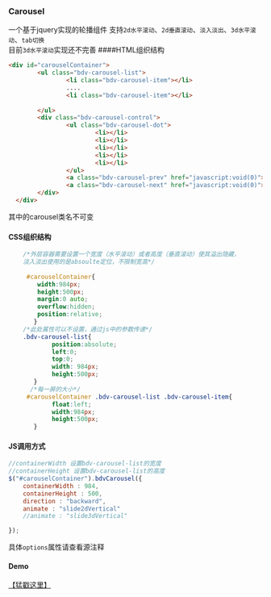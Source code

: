 ### Carousel
一个基于jquery实现的轮播组件
支持`2d水平滚动`、`2d垂直滚动`、`淡入淡出`、`3d水平滚动`、`tab切换`<br>
目前`3d水平滚动`实现还不完善
####HTML组织结构
``` html
<div id="carouselContainer">
        <ul class="bdv-carousel-list">
                <li class="bdv-carousel-item"></li>
                ....
                <li class="bdv-carousel-item"></li>
             
        </ul>
        <div class="bdv-carousel-control">
                <ul class="bdv-carousel-dot">
                        <li></li>
                        <li></li>
                        <li></li>
                        <li></li>
                        <li></li>
                </ul>
                <a class="bdv-carousel-prev" href="javascript:void(0)"></a>
                <a class="bdv-carousel-next" href="javascript:void(0)"></a>          
        </div>
  </div>

```
其中的carousel类名不可变
#### CSS组织结构
``` css
	/*外层容器需要设置一个宽度（水平滚动）或者高度（垂直滚动）使其溢出隐藏，
	淡入淡出使用的是absoulte定位，不限制宽高*/
	
	 #carouselContainer{
	  	width:984px;
		height:500px;
		margin:0 auto;
		overflow:hidden;
		position:relative;
	   }
	/*此处属性可以不设置，通过js中的参数传递*/
	.bdv-carousel-list{
	        position:absolute;
	        left:0;
	        top:0;
	        width: 984px;
	        height:500px;
	   }
	  /*每一屏的大小*/
	 #carouselContainer .bdv-carousel-list .bdv-carousel-item{
	        float:left;
	        width:984px;
	        height:500px;
	   }
```

#### JS调用方式
``` javascript
//containerWidth 设置bdv-carousel-list的宽度
//containerHeight 设置bdv-carousel-list的高度
$("#carouselContainer").bdvCarousel({
	containerWidth : 984,
	containerHeight : 500,
	direction : "backward",
	animate : "slide2dVertical"
	//animate : "slide3dVertical"

});
```
具体`options`属性请查看源注释
#### Demo
[【猛戳这里】](http://liwei24.fe.baidu.com/carousel/carousel/demo/carouselDemo.html)
